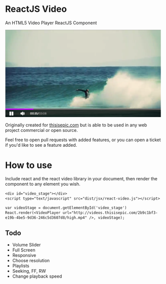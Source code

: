 # ReactJS Video

An HTML5 Video Player ReactJS Component

![ReactJS Video](screenshot.png)

Originally created for [thisisepic.com](http://thisisepic.com) but is able to be used in any web project commercial or open source.

Feel free to open pull requests with added features, or you can open a ticket if you'd like to see a feature added.

# How to use
Include react and the react video library in your document, then render the component to any element you wish.

```
<div id="video_stage"></div>
<script type="text/javascript" src="dist/jsx/react-video.js"></script>
```

```
var videoStage = document.getElementById('video_stage')
React.render(<VideoPlayer url="http://videos.thisisepic.com/2b9c1bf3-e19b-4be5-9d36-246c5d3607d8/high.mp4" />, videoStage);
```

## Todo

- Volume Slider
- Full Screen
- Responsive
- Choose resolution
- Playlists
- Seeking, FF, RW
- Change playback speed
